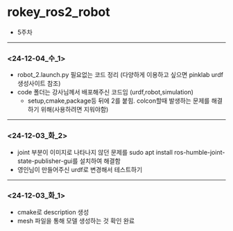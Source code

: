 # rokey_ros2_robot
- 5주차
***
### <24-12-04_수_1>
- robot_2.launch.py 필요없는 코드 정리 (다양하게 이용하고 싶으면 pinklab urdf 생성사이트 참조) 
- code 폴더는 강사님께서 배포해주신 코드임 (urdf,robot,simulation)
	- setup,cmake,package등 뒤에 2를 붙힘. colcon할때 발생하는 문제를 해결하기 위해(사용하려면 지워야함)

***
### <24-12-03_화_2>
- joint 부분이 이미지로 나타나지 않던 문제를 sudo apt install ros-humble-joint-state-publisher-gui를 설치하여 해결함
- 영인님이 만들어주신 urdf로 변경해서 테스트하기

***
### <24-12-03_화_1>
- cmake로 description 생성
- mesh 파일을 통해 모델 생성하는 것 확인 완료
